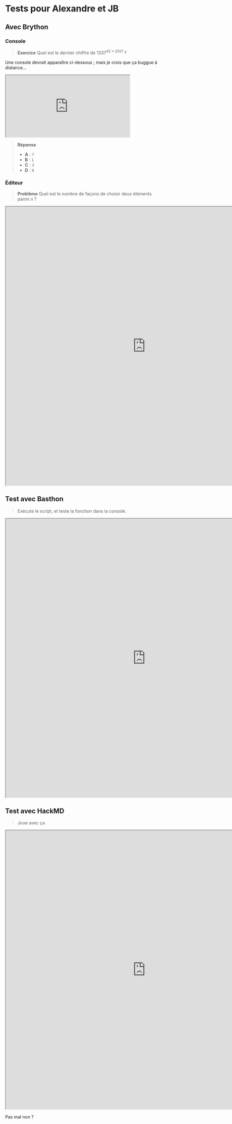 # Tests pour Alexandre et JB

## Avec Brython

### Console

> **Exercice**
> Quel est le dernier chiffre de $1337^{42\times{2021}}$ ?

Une console devrait apparaître ci-dessous ; mais je crois que ça buggue à distance...

<iframe src="http://brython.info/console.html" width="400" height="200"></iframe>

> **Réponse**
> - **A** : `7`
> - **B** : `1`
> - **C** : `3`
> - **D** : `9`

### Éditeur

> **Problème**
> Quel est le nombre de façons de choisir deux éléments parmi $n$ ?

<iframe src="https://brython.info/tests/editor.html?lang=fr&code=def%20choix_2%28n%29%3A%0A%20%20%20%20%23%20fonction%20%C3%A0%20%20compl%C3%A9ter%20ici%0A%20%20%20%20return%200%0A%0A%0A%23%20Ne%20pas%20modifier%20en%20dessous%20de%20cette%20ligne%0A%0Afor%20n%2C%20u%20in%20%5B%280%2C%200%29%2C%20%281%2C%200%29%2C%20%282%2C%201%29%5D%3A%0A%20%20%20%20assert%20choix_2%28n%29%20%25%2010%20%3D%3D%20u%2C%20f%22%20avec%20l'entr%C3%A9e%20%7Bn%3D%7D%22%0A%0Aprint%28%22R%C3%A9ussite%20totale%20aux%20tests%22%29%0A" width="900" height="900"></iframe>


## Test avec Basthon

> Exécute le script, et teste la fonction dans la console.

<iframe src="https://console.basthon.fr/?script=eJxLSU1TSNOo0LTi5VIAgqLUktKiPAVjrQoFbQVDiBgAo14IGA" width="900" height="900"></iframe>


## Test avec HackMD

> Joue avec ça

<iframe src="https://hackmd.io/FxMBC1n8TVundt8Bwo5nhA?both" width="900" height="900"></iframe>


Pas mal non ?
